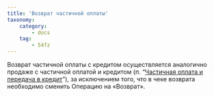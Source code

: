 ```yaml
---
title: 'Возврат частичной оплаты'
taxonomy:
    category:
        - docs
    tag:
        - 54fz
---
```


Возврат частичной оплаты с кредитом осуществляется аналогично продаже с частичной оплатой и кредитом (п. “[Частичная оплата и передача в кредит](/54fz/rabota-v-module-registracii-prodazh-i-v-aitida-rmk/razlichnye-scenarii-pri-probitie-kassovykh-chekov-cherez-mrp/chastichnaya-oplata-i-peredacha-v-kredit)”), за исключением того, что в чеке возврата необходимо сменить Операцию на «Возврат».
